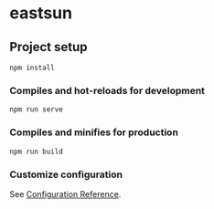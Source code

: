 # eastsun

## Project setup
```
npm install
```

### Compiles and hot-reloads for development
```
npm run serve
```

### Compiles and minifies for production
```
npm run build 
```

### Customize configuration
See [Configuration Reference](https://cli.vuejs.org/config/).

